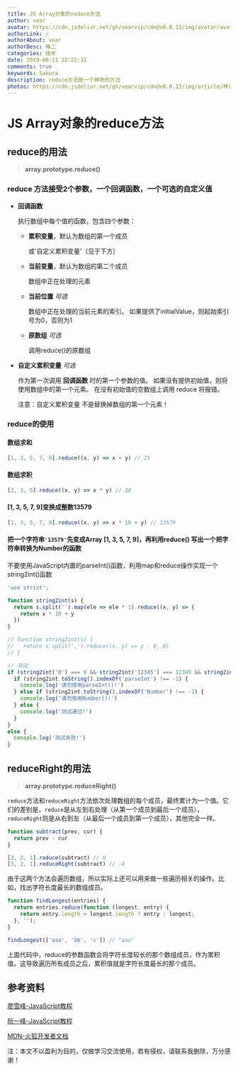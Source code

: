 ```yaml
---
title: JS Array对象的reduce方法
author: vear
avatar: https://cdn.jsdelivr.net/gh/vearvip/cdn@v0.0.13/img/avatar/avatar.webp
authorLink: /
authorAbout: vear
authorDesc: 唯二
categories: 技术
date: 2019-08-11 22:22:31
comments: true
keywords: Sakura
description: reduce方法是一个神奇的方法
photos: https://cdn.jsdelivr.net/gh/vearvip/cdn@v0.0.13/img/article/林深时见鹿01.webp
---
```

# JS Array对象的reduce方法
## reduce的用法
> **array.prototype.reduce()**

### reduce 方法接受2个参数，一个回调函数，一个可选的自定义值

- **回调函数**

  执行数组中每个值的函数，包含四个参数：

   - **累积变量**，默认为数组的第一个成员
   
      或'自定义累积变量'（见于下方）

   - **当前变量**，默认为数组的第二个成员

     数组中正在处理的元素

   - **当前位置** *可选*

     数组中正在处理的当前元素的索引。 如果提供了initialValue，则起始索引号为0，否则为1

   - **原数组** *可选*

     调用reduce()的原数组

- **自定义累积变量** *可选*

  作为第一次调用 **回调函数** 时的第一个参数的值。 如果没有提供初始值，则将使用数组中的第一个元素。 在没有初始值的空数组上调用 reduce 将报错。
  
  注意：自定义累积变量 不是替换掉数组的第一个元素！

### reduce的使用

#### 数组求和
```js
[1, 3, 5, 7, 9].reduce((x, y) => x + y) // 25
```
#### 数组求积
```js
[2, 3, 5].reduce((x, y) => x * y) // 30
```
#### [1, 3, 5, 7, 9]变换成整数13579
```js
[1, 3, 5, 7, 9].reduce((x, y) => x * 10 + y) // 13579
```
#### 把一个字符串`'13579'`先变成Array [1, 3, 5, 7, 9]，再利用reduce() 写出一个把字符串转换为Number的函数
不要使用JavaScript内置的parseInt()函数，利用map和reduce操作实现一个string2int()函数
```js
'use strict';

function string2int(s) {
  return s.split('').map(ele => ele * 1).reduce((x, y) => {
    return x * 10 + y
  })
}

// function string2int(s) {
//   return s.split(',').reduce((x, y) => y - 0, 0)
// }

// 测试:
if (string2int('0') === 0 && string2int('12345') === 12345 && string2int('12300') === 12300) {
  if (string2int.toString().indexOf('parseInt') !== -1) {
    console.log('请勿使用parseInt()!')
  } else if (string2int.toString().indexOf('Number') !== -1) {
    console.log('请勿使用Number()!')
  } else {
    console.log('测试通过!')
  }
}
else {
  console.log('测试失败!')
}
```
## reduceRight的用法
> **array.prototype.reduceRight()**

`reduce`方法和`reduceRight`方法依次处理数组的每个成员，最终累计为一个值。它们的差别是，`reduce`是从左到右处理（从第一个成员到最后一个成员），`reduceRight`则是从右到左（从最后一个成员到第一个成员），其他完全一样。

```js
function subtract(prev, cur) {
  return prev - cur
}

[3, 2, 1].reduce(subtract) // 0
[3, 2, 1].reduceRight(subtract) // -4
```

由于这两个方法会遍历数组，所以实际上还可以用来做一些遍历相关的操作。比如，找出字符长度最长的数组成员。

```js
function findLongest(entries) {
  return entries.reduce(function (longest, entry) {
    return entry.length > longest.length ? entry : longest;
  }, '');
}

findLongest(['aaa', 'bb', 'c']) // "aaa"
```
上面代码中，reduce的参数函数会将字符长度较长的那个数组成员，作为累积值。这导致遍历所有成员之后，累积值就是字符长度最长的那个成员。

## 参考资料
[廖雪峰-JavaScript教程](https://www.liaoxuefeng.com/wiki/1022910821149312/1024322552460832)

[阮一峰-JavaScript教程](https://wangdoc.com/javascript/stdlib/array.html#reduce%EF%BC%8Creduceright)

[MDN-火狐开发者文档](https://developer.mozilla.org/zh-CN/docs/Web/JavaScript/Reference/Global_Objects/Array/Reduce)

注：本文不以盈利为目的，仅做学习交流使用，若有侵权，请联系我删除，万分感谢！
